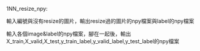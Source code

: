 1NN_resize_npy:

輸入編號與沒有resize的圖片，輸出resize過的圖片的npy檔案與label的npy檔案

輸入各個image&label的npy檔案，腳在一起後，輸出X_train,X_valid,X_test,y_train_label,y_valid_label,y_test_label的npy檔案
